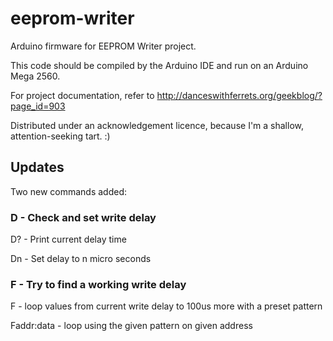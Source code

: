 # eeprom-writer
Arduino firmware for EEPROM Writer project.

This code should be compiled by the Arduino IDE and run on an Arduino Mega 2560.

For project documentation, refer to http://danceswithferrets.org/geekblog/?page_id=903

Distributed under an acknowledgement licence, because I'm a shallow, attention-seeking tart. :)


## Updates
Two new commands added:

### D - Check and set write delay

D? - Print current delay time

Dn - Set delay to n micro seconds

### F - Try to find a working write delay

F - loop values from current write delay to 100us more with a preset pattern

Faddr:data - loop using the given pattern on given address

